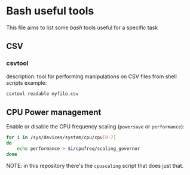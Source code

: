 # Bash useful tools

This file aims to list some *bash* tools useful for a specific task


## CSV

### csvtool

description: tool for performing manipulations on CSV files from shell scripts
example:

```bash
csvtool readable myfile.csv
```

## CPU Power management

Enable or disable the CPU frequency scaling (`powersave` or `performance`):

```bash
for i in /sys/devices/system/cpu/cpu[0-7]
do
    echo performance > $i/cpufreq/scaling_governor
done
```

NOTE: in this repository there's the `cpuscaling` script that does just that.
